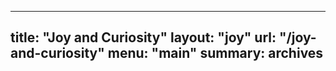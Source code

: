 
---
title: "Joy and Curiosity"
layout: "joy"
url: "/joy-and-curiosity"
menu: "main"
summary: archives
---
